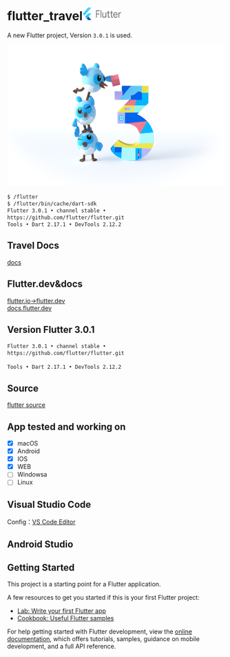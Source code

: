 # flutter_travel<img src="./docs/logos/flutter-lockup.png" width=90 height=30/>

A new Flutter project, Version `3.0.1` is used.

<div align="center">
<img src="./docs/logos/flutter3_hero.png" width=600 height=326/>
</div>

```
$ /flutter
$ /flutter/bin/cache/dart-sdk
Flutter 3.0.1 • channel stable • https://github.com/flutter/flutter.git
Tools • Dart 2.17.1 • DevTools 2.12.2
```

## Travel Docs
[docs](/docs)

## Flutter.dev&docs
[flutter.io->flutter.dev](https://flutter.dev/)  
[docs.flutter.dev](https://docs.flutter.dev/)

## Version Flutter 3.0.1
```
Flutter 3.0.1 • channel stable • https://github.com/flutter/flutter.git

Tools • Dart 2.17.1 • DevTools 2.12.2
```

## Source
[flutter source](https://github.com/orgs/flutter/repositories)

## App tested and working on 

- [x] macOS
- [x] Android
- [x] IOS
- [x] WEB
- [ ] Windowsa
- [ ] Linux

## Visual Studio Code 
Config：[VS Code Editor](https://code.visualstudio.com/docs/editor/debugging#_launch-configurations)

## Android Studio

## Getting Started

This project is a starting point for a Flutter application.

A few resources to get you started if this is your first Flutter project:

- [Lab: Write your first Flutter app](https://docs.flutter.dev/get-started/codelab)
- [Cookbook: Useful Flutter samples](https://docs.flutter.dev/cookbook)

For help getting started with Flutter development, view the
[online documentation](https://docs.flutter.dev/), which offers tutorials,
samples, guidance on mobile development, and a full API reference.
